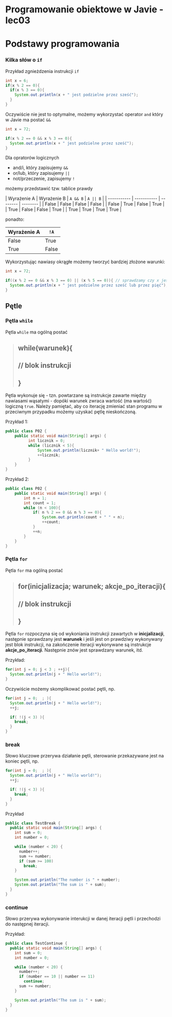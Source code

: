 # Programowanie obiektowe w Javie - lec03





# Podstawy programowania

### Kilka słów o `if`

Przykład zgnieżdzenia instrukcji `if`

```java
int x = 6;
if(x % 2 == 0){
  if(x % 3 == 0){
    System.out.println(x + " jest podzielne przez sześć");
  }
}
```

Oczywiście nie jest to optymalne, możemy wykorzystać operator `and` który w Javie ma postać `&&`

```java
int x = 72;

if(x % 2 == 0 && x % 3 == 0){
  System.out.println(x + " jest podzielne przez sześć");
}
```

Dla opratorów logicznych 

- and/i, który zapisujemy `&&`
- or/lub, który zapisujemy `||`
- not/przeczenie,  zapisujemy `!`

możemy przedstawić tzw. tablice prawdy

| Wyrażenie A | Wyrażenie B | `A && B` | `A || B` |
| ----------- | ----------- | -------- | -------- |
| False       | False       | False    | False    |
| False       | True        | False    | True     |
| True        | False       | False    | True     |
| True        | True        | True     | True     |

ponadto:

| Wyrażenie A | `!A`  |
| ----------- | ----- |
| False       | True  |
| True        | False |

Wykorzystując nawiasy okrągłe możemy tworzyć bardziej złożone warunki:

```java
int x = 72;

if((x % 2 == 0 && x % 3 == 0) || (x % 5 == 0)){ // sprawdzamy czy x jest podzielne przez 6 lub 5
  System.out.println(x + " jest podzielne przez sześć lub przez pięć");
}
```

## Pętle

### Pętla `while`

Pętla `while` ma ogólną postać

> ## while(warunek){
> ## 	// blok instrukcji 
> ## }

Pętla wykonuje się - tzn. powtarzane są instrukcje zawarte między nawiasami wąsatymi - dopóki warunek zwraca wartość (ma wartość) logiczną `true`. Należy pamiętać, aby co iterację zmieniać stan programu w przeciwnym przypadku możemy uzyskać pętlę nieskończoną.

Przykład 1:

```java
public class P02 {
    public static void main(String[] args) {
          int licznik = 0;
          while (licznik < 5){
              System.out.println(licznik+ " Hello world!");
              ++licznik;
          }
    }
}
```

Przykład 2:

```java
public class P02 {
    public static void main(String[] args) {
        int n = 1;
        int count = 1;
        while (n < 100){
            if( n % 2 == 0 && n % 3 == 0){
                System.out.println(count + " " + n);
                ++count;
            }
            ++n;
        }
    }
}
```

### Pętla `for`

Pętla `for` ma ogólną postać

> ## for(inicjalizacja; warunek; akcje_po_iteracji){
> ## 	// blok instrukcji 
> ## }

Pętla `for` rozpoczyna się od wykoniania instrukcji zawartych w **inicjalizacji**, następnie sprawdzany jest **warunek** i jeśli jest on prawdziwy wykonywany jest blok instrukcji, na zakończenie iteracji wykonywane są instrukcje **akcje_po_iteracji**. Następnie znów jest sprawdzany warunek, itd.

Przykład:

```java
for(int j = 0; j < 3 ; ++j){
  System.out.println(j + " Hello world!");
}
```



Oczywiście możemy skomplikować postać pętli, np.

```java
for(int j = 0;  ; ){
  System.out.println(j + " Hello world!");
  ++j;

  if( !(j < 3) ){
    break;
  }
}
```

### break

Słowo kluczowe przerywa działanie pętli, sterowanie przekazywane jest na koniec pętli, np.

```java
for(int j = 0;  ; ){
  System.out.println(j + " Hello world!");
  ++j;

  if( !(j < 3) ){
    break;
  }
}
```

Przykład

```java
public class TestBreak {
  public static void main(String[] args) {
    int sum = 0;
    int number = 0;

    while (number < 20) {
      number++;
      sum += number;
      if (sum >= 100) 
        break;
    }

    System.out.println("The number is " + number);
    System.out.println("The sum is " + sum);
  }
}
```



### continue

Słowo przerywa wykonywanie interukcji w danej iteracji pętli i przechodzi do następnej iteracji.

Przykład:

```java
public class TestContinue {
  public static void main(String[] args) {
    int sum = 0;
    int number = 0;

    while (number < 20) {
      number++;
      if (number == 10 || number == 11) 
        continue;
      sum += number;
    }

    System.out.println("The sum is " + sum);
  }
}
```

